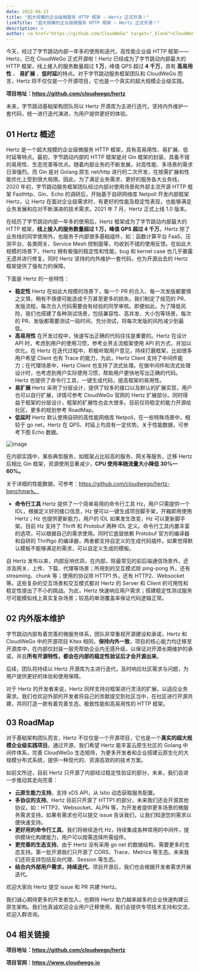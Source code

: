 ```yaml
---
date: 2022-06-21
title: "超大规模的企业级微服务 HTTP 框架 — Hertz 正式开源！"
linkTitle: "超大规模的企业级微服务 HTTP 框架 — Hertz 正式开源！"
description: >
author: <a href="https://github.com/CloudWeGo" target="_blank">CloudWeGo</a>
---
```


今天，经过了字节跳动内部一年多的使用和迭代，高性能企业级 HTTP 框架—— Hertz，已在 CloudWeGo 正式开源啦！Hertz 已经成为了字节跳动内部最大的 HTTP 框架，线上接入的服务数量超过 **1 万**，峰值 QPS 超过 **4 千万**，具有 **高易用性** 、 **易扩展** 、**低时延**的特点。对于字节跳动服务框架团队和 CloudWeGo 而言，Hertz 将不仅仅是一个开源项目，它也是一个真实的超大规模企业级实践。

**项目地址：https://github.com/cloudwego/hertz**

未来，字节跳动基础架构团队将以 Hertz 开源库为主进行迭代，坚持内外维护一套代码，统一进行迭代演进，为用户提供更好的体验。

## 01 Hertz 概述

Hertz 是一个超大规模的企业级微服务 HTTP 框架，具有高易用性、易扩展、低时延等特点。最初，字节跳动内部的 HTTP 框架是对 Gin 框架的封装，具备不错的易用性、生态完善等优点。随着内部业务的不断发展，对高性能、多场景的需求日渐强烈。而 Gin 是对 Golang 原生 net/http 进行的二次开发，在按需扩展和性能优化上受到很大局限。因此，为了满足业务需求，更好的服务各大业务线，2020 年初，字节跳动服务框架团队经过内部对使用场景和外部主流开源 HTTP 框架 Fasthttp、Gin、Echo 的调研后，开始基于自研网络库 Netpoll 开发内部框架 Hertz，让 Hertz 在面对企业级需求时，有更好的性能及稳定性表现，也能够满足业务发展和应对不断演进的技术需求。2021 年 7 月，Hertz 正式上线 1.0 版本。

在经历了字节跳动内部一年多的使用后，Hertz 框架成为了字节跳动内部最大的 HTTP 框架，**线上接入的服务数量超过 1 万，峰值 QPS 超过 4 千万**。Hertz 除了业务线的同学使用外，也服务于内部很多基础组件，如：函数计算平台 FaaS、压测平台、各类网关、Service Mesh 控制面等，均收到不错的使用反馈。在如此大规模的场景下，Hertz 拥有极强的稳定性和性能，bug 和 kernel case 也几乎暴露无遗并进行修复。同时 Hertz 坚持的内外维护一套代码，也为开源出去的 Hertz 框架提供了强有力的保障。

下面是 Hertz 的一些特性：

* **稳定性**
  Hertz 在如此大规模的场景下，每一个 PR 的合入、每一次发版都要慎之又慎，稍有不慎便可能造成千万甚至更多的损失。我们制定了规范的 PR、发版流程，每次合入代码需要由有经验的同学审核。即便如此，为了降低风险，我们也搭建了各种测试场景，包括兼容性、高并发、大小包等场景，每次的 PR、发版都需要测试一段时间，充分测试，将每次发版的风险减少到最低。
* **高易用性**
  在开发过程中，快速写出正确的代码往往是重要的。Hertz 在设计 API 时，考虑到用户的使用习惯，参考业界主流框架使用 API 的方式，并加以优化。在 Hertz 在迭代过程中，积极听取用户意见，持续打磨框架，比如很多用户希望 Client 也有 Trace 的能力，为此，Hertz Client 支持了中间件能力；在代理场景中，Hertz Client 也支持了流式处理。在做中间件和流式处理设计时，也考虑到用户实际使用习惯，帮助用户更快地写出正确的代码。Hertz 也提供了命令行工具，一键生成代码，提高框架的易用性。
* **易扩展**
  Hertz 采用了分层设计，提供了较多的接口以及默认的扩展实现，用户也可以自行扩展，详情可参考 CloudWeGo 官网的 Hertz 扩展部分。同时得益于框架的分层设计，框架的扩展性也会大很多。目前仅将稳定的能力开源给社区，更多的规划参考 RoadMap。
* **低延时**
  Hertz 默认使用自研的高性能网络库 Netpoll，在一些特殊场景中，相较于 go net，Hertz 在 QPS、时延上均具有一定优势。关于性能数据，可参考下图 Echo 数据。

![image](/img/blog/Hertz_Open_Source/Echo.png)

在内部实践中，某些典型服务，如框架占比较高的服务、网关等服务，迁移 Hertz 后相比 Gin 框架，资源使用显著减少，**CPU 使用率随流量大小降低 30%—60%。**

关于详细的性能数据，可参考：https://github.com/cloudwego/hertz-benchmark。

* **命令行工具**
  Hertz 提供了一个简单易用的命令行工具 Hz，用户只需提供一个 IDL，根据定义好的接口信息，Hz 便可以一键生成项目脚手架，开箱即用使用 Hertz；Hz 也提供更新能力，用户的 IDL 如果发生改变，Hz 可以更新脚手架。目前 Hz 支持了 Thrift 和 Protobuf 两种 IDL 定义。命令行工具内置丰富的选项，可以根据自己的需求使用。同时它底层依赖 Protobuf 官方的编译器和自研的 Thriftgo 的编译器，两者都支持自定义的生成代码插件。如果觉得默认模板不能够满足的需求，可以自定义生成的模板。

自 Hertz 发布以来，内部反响优异。在内部，除最常见的前后端通信场景外，还涉及网关、上传、下载、代理等场景；所用到的交互模式除 ping-pong 外，还有 streaming、chunk 等；使用的协议除 HTTP1 外，还有 HTTP2、Websocket 等。这些复杂的交互场景和交互模式都对 Hertz 的 Server 和 Client 的可用性和稳定性提出了不小的挑战。为此，Hertz 快速响应用户需求；搭建稳定性测试服务尽可能模拟线上真实复杂场景；较高的单测覆盖率保证代码逻辑正常。

## 02 内外版本维护

字节跳动内部有着完善的微服务体系，团队非常重视开源建设和承诺，Hertz 和 CloudWeGo 中的开源项目 Kitex 相同，**保持内外一致**，项目的核心能力均迁移至开源库中，在内部仅封装一层壳帮助企业内无感升级，以保证对开源长期维护的承诺，并且**所有开源特性，都会在内部的稳定性验证后才会开源出来**。

后续，团队将持续以 Hertz 开源库为主进行迭代，及时响应社区需求与问题，为用户提供更好的体验和使用保障。

对于 Hertz 的开发者来说，Hertz 同样支持对框架进行灵活的扩展，以适应业务需求。我们也欢迎外部的开发者将自己的贡献提交到社区当中，在社区进行开源共建，共同打造一款有着完善生态、极致性能和高易用性的 HTTP 框架。

## 03 RoadMap

对于基础架构团队而言，Hertz 不仅仅是一个开源项目，它也是一个**真实的超大规模企业级实践项目**。通过开源，我们希望 Hertz 能丰富云原生社区的 Golang 中间件体系，完善 CloudWeGo 生态矩阵，为更多开发者和企业搭建云原生化的大规模分布式系统，提供一种现代的、资源高效的的技术方案。

如前文所述，目前 Hertz 只开源了内部经过稳定性验证的部分，未来，我们会进一步推动其走向完善：

* **云原生能力支持**。支持 xDS API，从 Istio 动态获取服务配置。
* **多协议的支持**。Hertz 目前只开源了 HTTP1 的部分，未来我们还会开源其他协议，如：HTTP2、Websocket、ALPN 等，为开发者提供更多场景的微服务需求支持。如果有需求也可以提交 issue 告诉我们，让我们知道您的需求以便快速支持。
* **更好用的命令行工具**。我们将继续迭代 Hz，持续集成各种常用的中间件，提供模块化构建能力，用户可以按需选择所需组件。
* **更完善的生态支持**。由于 Hertz 没有采用 go net 的数据结构，需要更多的生态支持。第一批开源我们只开源了 CORS、Trace、Metrics 等生态。未来我们还将支持包括反向代理、Session 等生态。
* **结合内外部用户需求，持续迭代**。项目开源后，我们也会根据开发者需求开展迭代。

欢迎大家向 Hertz 提交 issue 和 PR 共建 Hertz。

我们诚心期待更多的开发者加入，也期待 Hertz 助力越来越多的企业快速构建云原生架构。我们也真诚欢迎企业用户迁移使用，我们会提供专项技术支持和交流，欢迎入群咨询。

## 04 相关链接

**项目地址：https://github.com/cloudwego/hertz**

**项目官网：https://www.cloudwego.io**
